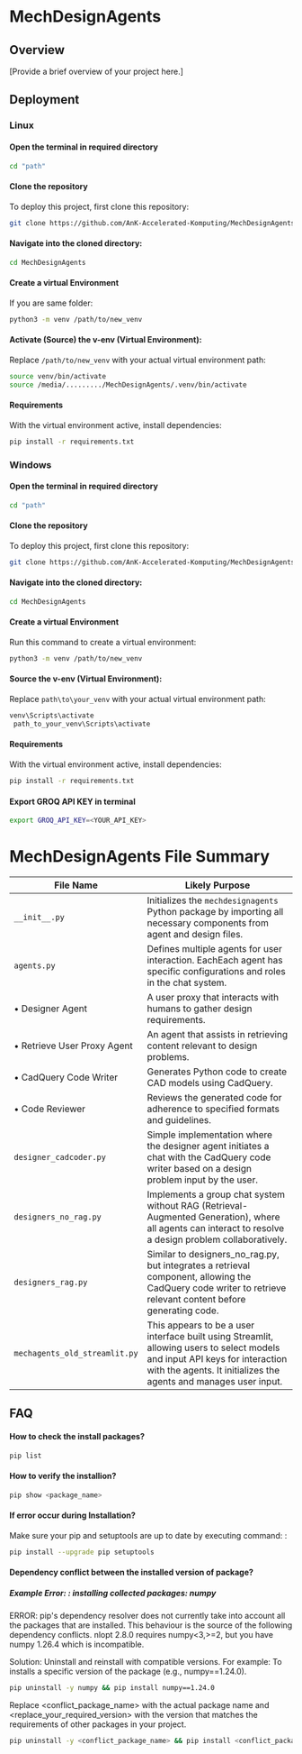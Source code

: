 # MechDesignAgents

## Overview
[Provide a brief overview of your project here.]


## Deployment

### Linux
#### Open the terminal in required directory
```bash
cd "path"
```

#### Clone the repository
To deploy this project, first clone this repository:

```bash
git clone https://github.com/AnK-Accelerated-Komputing/MechDesignAgents.git
```

#### Navigate into the cloned directory:
``` bash
cd MechDesignAgents
```
#### Create a virtual Environment 
If you are same folder: 
``` bash
python3 -m venv /path/to/new_venv
```

#### Activate (Source) the v-env (Virtual Environment):
Replace ```/path/to/new_venv``` with your actual virtual environment path:

``` bash
source venv/bin/activate 
source /media/........./MechDesignAgents/.venv/bin/activate
```

#### Requirements
With the virtual environment active, install dependencies:
``` bash
pip install -r requirements.txt
```


### Windows

#### Open the terminal in required directory
```bash
cd "path"
```

#### Clone the repository
To deploy this project, first clone this repository:

```bash
git clone https://github.com/AnK-Accelerated-Komputing/MechDesignAgents.git
```

#### Navigate into the cloned directory:
``` bash
cd MechDesignAgents
```
#### Create a virtual Environment 
Run this command to create a virtual environment:
``` bash
python3 -m venv /path/to/new_venv
```

#### Source the v-env (Virtual Environment):
Replace ```path\to\your_venv``` with your actual virtual environment path:
``` bash
venv\Scripts\activate 
 path_to_your_venv\Scripts\activate
```

#### Requirements
With the virtual environment active, install dependencies:
``` bash
pip install -r requirements.txt
```


#### Export GROQ API KEY in terminal
```bash 
export GROQ_API_KEY=<YOUR_API_KEY>
```


# MechDesignAgents File Summary

| File Name                     | Likely Purpose                                                                 |
|---------------------------------|---------------------------------------------------------------------------------|
| `__init__.py`                  | Initializes the `mechdesignagents` Python package by importing all necessary components from agent and design files.                             |
| `agents.py`                    | Defines multiple agents for user interaction. EachEach agent has specific configurations and roles in the chat system.|
| • Designer Agent | A user proxy that interacts with humans to gather design requirements.|
| • Retrieve User Proxy Agent | An agent that assists in retrieving content relevant to design problems.  | 
| • CadQuery Code Writer | Generates Python code to create CAD models using CadQuery. |
| • Code Reviewer | Reviews the generated code for adherence to specified formats and guidelines.  |  
| `designer_cadcoder.py`         | Simple implementation where the designer agent initiates a chat with the CadQuery code writer based on a design problem input by the user. |
| `designers_no_rag.py`          | Implements a group chat system without RAG (Retrieval-Augmented Generation), where all agents can interact to resolve a design problem collaboratively.     |
| `designers_rag.py`             | Similar to designers_no_rag.py, but integrates a retrieval component, allowing the CadQuery code writer to retrieve relevant content before generating code.      |
| `mechagents_old_streamlit.py` | This appears to be a user interface built using Streamlit, allowing users to select models and input API keys for interaction with the agents. It initializes the agents and manages user input. |




## FAQ

#### How to check the install packages? 
``` bash 
pip list
```

#### How to verify the installion? 

```bash
pip show <package_name>
```

#### If error occur during Installation? 
Make sure your pip and setuptools are up to date by executing command: :
```bash
pip install --upgrade pip setuptools

```

####  Dependency conflict between the installed version of package? 

##### Example Error: : installing collected packages: numpy
ERROR: pip's dependency resolver does not currently take into account all the packages that are installed. This behaviour is the source of the following dependency conflicts.
nlopt 2.8.0 requires numpy<3,>=2, but you have numpy 1.26.4 which is incompatible.

Solution: Uninstall and reinstall with compatible versions. For example:
To installs a specific version of the package (e.g., numpy==1.24.0).

```bash
pip uninstall -y numpy && pip install numpy==1.24.0
```


Replace <conflict_package_name> with the actual package name and <replace_your_required_version> with the version that matches the requirements of other packages in your project.

```bash
pip uninstall -y <conflict_package_name> && pip install <conflict_package_name>==<replace_your_required_version>
```